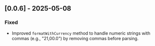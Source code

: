 ## [0.0.6] - 2025-05-08
### Fixed
- Improved `formatWithCurrency` method to handle numeric strings with commas (e.g., "21,00.0") by removing commas before parsing.